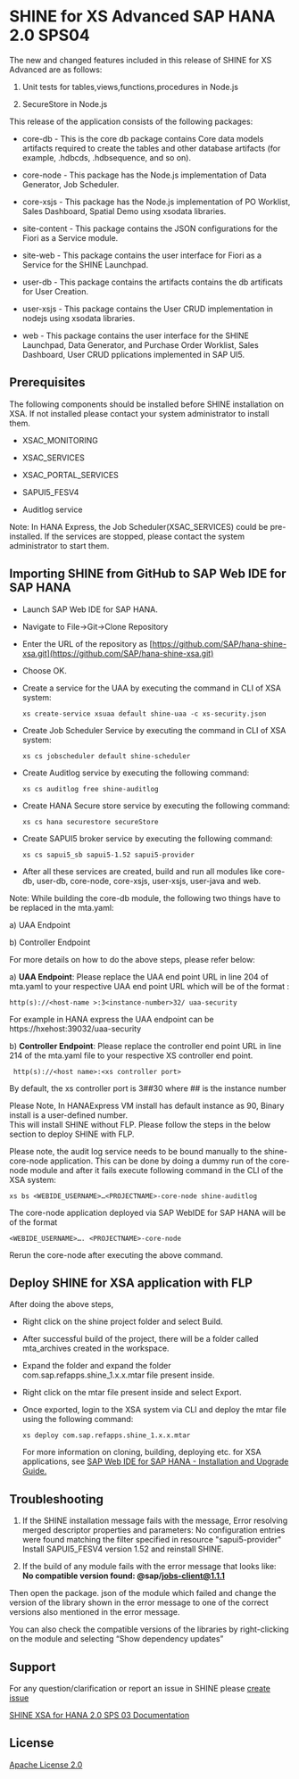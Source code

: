 SHINE for XS Advanced SAP HANA 2.0 SPS04
===============

The new and changed features included in this release of SHINE for XS Advanced are as follows:
 
1. Unit tests for tables,views,functions,procedures in Node.js

2. SecureStore in Node.js



This release of the application consists of the following packages:


- core-db - This is the core db package contains Core data models artifacts required to create the tables and other database artifacts (for example, .hdbcds, .hdbsequence, and so on).


- core-node - This package has the Node.js implementation of Data Generator, Job Scheduler.

- core-xsjs - This package has the Node.js implementation of PO Worklist, Sales Dashboard, Spatial Demo using xsodata libraries.

- site-content - This package contains the JSON configurations for the Fiori as a Service module.

- site-web - This package contains the user interface for Fiori as a Service for the SHINE Launchpad.

- user-db - This package contains the artifacts contains the db artificats for User Creation. 

- user-xsjs - This package contains the User CRUD implementation in nodejs using xsodata libraries.

- web - This package contains the user interface for the SHINE Launchpad, Data Generator, and Purchase Order Worklist, Sales Dashboard, User CRUD pplications implemented in SAP UI5.

## Prerequisites
The following components should be installed before SHINE installation on XSA. If not installed please contact your system administrator to install them.

- XSAC_MONITORING   

- XSAC_SERVICES   

- XSAC_PORTAL_SERVICES

- SAPUI5_FESV4

- Auditlog service   

Note: In HANA Express, the Job Scheduler(XSAC_SERVICES) could be pre-installed.
If the services are stopped, please contact the system administrator to start them.

## Importing SHINE from GitHub to SAP Web IDE for SAP HANA

- Launch SAP Web IDE for SAP HANA.

- Navigate to File->Git->Clone Repository
- Enter the URL of the repository as [https://github.com/SAP/hana-shine-xsa.git](https://github.com/SAP/hana-shine-xsa.git)

- Choose OK.


- Create a service for the UAA by executing the command in CLI of XSA system:

    `xs create-service xsuaa default shine-uaa -c xs-security.json`

- Create Job Scheduler Service by executing the command in CLI of XSA system:
  
    `xs cs jobscheduler default shine-scheduler`
- Create Auditlog service by executing the following command:   

    `xs cs auditlog free shine-auditlog`
    
- Create HANA Secure store service by executing the following command:   

    `xs cs hana securestore secureStore`    

- Create SAPUI5 broker service by executing the following command:

    `xs cs sapui5_sb sapui5-1.52 sapui5-provider`

- 	After all these services are created, build and run all modules like core-db, user-db, core-node, core-xsjs, user-xsjs, user-java and web.



Note: While building the core-db module, the following two things have to be replaced in the mta.yaml:

a)	UAA Endpoint 

b)	Controller Endpoint

	
For more details on how to do the above steps, please refer below:
	
   a)	**UAA Endpoint**: Please replace the UAA end point URL in line 204 of mta.yaml to your respective UAA end point URL which will    be of the format :

   `http(s)://<host-name >:3<instance-number>32/ uaa-security`

   For example in HANA express the UAA endpoint can be https://hxehost:39032/uaa-security

   b)   **Controller Endpoint**: Please replace the controller end point URL in line 214 of the mta.yaml file to your respective XS controller end point.
   
   ` http(s)://<host name>:<xs controller port>`

   By default, the xs controller port is 3##30 where ## is the instance number

   Please Note, In HANAExpress VM install has default instance as 90, Binary install is a user-defined number.   
   This will install SHINE without FLP. Please follow the steps in the below section to deploy SHINE with FLP.

Please note, the audit log service needs to be bound manually to the shine-core-node
application. This can be done by doing a dummy run of the core-node module and after it fails
execute following command in the CLI of the XSA system:

`xs bs <WEBIDE_USERNAME>…<PROJECTNAME>-core-node shine-auditlog`

The core-node application deployed via SAP WebIDE for SAP HANA will be of the format  

`<WEBIDE_USERNAME>…. <PROJECTNAME>-core-node`

Rerun the core-node after executing the above command. 

## Deploy SHINE for XSA application with FLP  ##

After doing the above steps,

- Right click on the shine project folder and select Build.
- After successful build of the project, there will be a folder called mta_archives created in the workspace.
- Expand the folder and expand the folder com.sap.refapps.shine_1.x.x.mtar file present inside.
- Right click on the mtar file present inside and select Export.
- Once exported, login to the XSA system via CLI and deploy the mtar file using the following command:
    
    `xs deploy com.sap.refapps.shine_1.x.x.mtar`
    


   For more information on cloning, building, deploying etc. for XSA applications, see [SAP Web IDE for SAP HANA - Installation and  Upgrade Guide. ](https://help.sap.com/viewer/4505d0bdaf4948449b7f7379d24d0f0d/2.0.03/en-US/0a1c5d829a074a8a889acd2ace444042.html)




## Troubleshooting

1. If the SHINE installation message fails with the message, 
Error resolving merged descriptor properties and parameters: No configuration entries were found matching the filter specified in resource "sapui5-provider" 
Install SAPUI5_FESV4 version 1.52 and reinstall SHINE.

2. If the build of any module fails with the error message that looks like:   
   **No compatible version found: @sap/jobs-client@1.1.1**

Then open the package. json of the module which failed and change the version of the library shown in the error message to one of the correct versions also mentioned in the error message.

You can also check the compatible versions of the libraries by right-clicking on the module and selecting “Show dependency updates”



## Support
For any question/clarification or report an issue in SHINE please [create issue](https://github.com/sap/hana-shine-xsa/issues/new/)

[SHINE XSA for HANA 2.0 SPS 03 Documentation ](https://help.sap.com/http.svc/rc/13ff61e61a8f442090e27050dc61f019/2.0.03/en-US/SAP_HANA_Interactive_Education_SHINE_for_SAP_HANA_XS_Advanced_en_HANA2SPS03.pdf)

## License
[Apache License 2.0](LICENSE)
